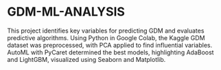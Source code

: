 # GDM-ML-ANALYSIS
This project identifies key variables for predicting GDM and evaluates predictive algorithms. Using Python in Google Colab, the Kaggle GDM dataset was preprocessed, with PCA applied to find influential variables. AutoML with PyCaret determined the best models, highlighting AdaBoost and LightGBM, visualized using Seaborn and Matplotlib.

